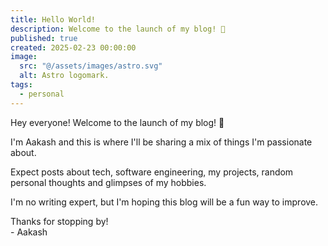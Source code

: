 ```yaml
---
title: Hello World!
description: Welcome to the launch of my blog! 👋
published: true
created: 2025-02-23 00:00:00
image:
  src: "@/assets/images/astro.svg"
  alt: Astro logomark.
tags:
  - personal
---
```


Hey everyone! Welcome to the launch of my blog! 👋

I'm Aakash and this is where I'll be sharing a mix of things I'm passionate about.

Expect posts about tech, software engineering, my projects, random personal thoughts and glimpses of my hobbies.

I'm no writing expert, but I'm hoping this blog will be a fun way to improve.

Thanks for stopping by!\
\- Aakash
